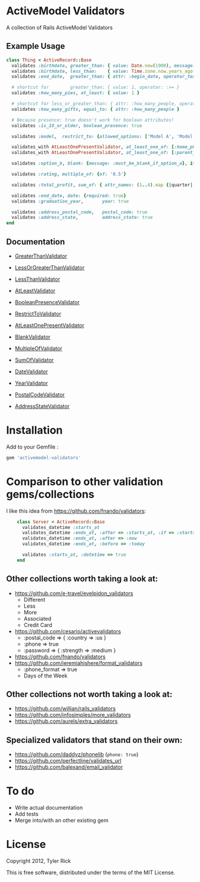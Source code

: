 ActiveModel Validators
=======================

A collection of Rails ActiveModel Validators

Example Usage
-------------

```ruby
class Thing < ActiveRecord::Base
  validates :birthdate, greater_than: { value: Date.new(1900), message: 'must be later than 1900' }
  validates :birthdate, less_than:    { value: Time.zone.now.years_ago(1).to_date+1, message: 'must be at least 1 year ago' }
  validates :end_date,  greater_than: { attr: :begin_date, operator_text: 'later than' }

  # shortcut for        greater_than: { value: 1, operator: :>= }
  validates :how_many_pies, at_least: { value: 1 }

  # shortcut for less_or_greater_than: { attr: :how_many_people, operator: :== }
  validates :how_many_gifts, equal_to: { attr: :how_many_people }

  # Because presence: true doesn't work for boolean attributes!
  validates :is_18_or_older, boolean_presence: true

  validates :model,  restrict_to: {allowed_options: ['Model A', 'Model B']}, allow_blank: true

  validates_with AtLeastOnePresentValidator, at_least_one_of: [:home_phone, :work_phone]
  validates_with AtLeastOnePresentValidator, at_least_one_of: [:parent_1_home_phone, :parent_1_work_phone, :parent_1_mobile_phone], message: :at_least_one_phone_parent_1

  validates :option_b, blank: {message: :must_be_blank_if_option_a}, if: :option_a?

  validates :rating, multiple_of: {of: '0.5'}

  validates :total_profit, sum_of: { attr_names: (1..4).map {|quarter| :"total_profit_q#{quarter}" } }

  validates :end_date, date: {required: true}
  validates :graduation_year,       year: true

  validates :address_postal_code,   postal_code: true
  validates :address_state,         address_state: true
end
```

Documentation
-------------

* [GreaterThanValidator](activemodel-validators/blob/master/lib/activemodel-validators/greater_than_validator.rb)
* [LessOrGreaterThanValidator](activemodel-validators/blob/master/lib/activemodel-validators/less_or_greater_than_validator.rb)
* [LessThanValidator](activemodel-validators/blob/master/lib/activemodel-validators/less_than_validator.rb)
* [AtLeastValidator](activemodel-validators/blob/master/lib/activemodel-validators/at_least_validator.rb)

* [BooleanPresenceValidator](activemodel-validators/blob/master/lib/activemodel-validators/boolean_presence_validator.rb)
* [RestrictToValidator](activemodel-validators/blob/master/lib/activemodel-validators/restrict_to_validator.rb)
* [AtLeastOnePresentValidator](activemodel-validators/blob/master/lib/activemodel-validators/at_least_one_present_validator.rb)
* [BlankValidator](activemodel-validators/blob/master/lib/activemodel-validators/blank_validator.rb)
* [MultipleOfValidator](activemodel-validators/blob/master/lib/activemodel-validators/multiple_of_validator.rb)
* [SumOfValidator](activemodel-validators/blob/master/lib/activemodel-validators/sum_of_validator.rb)

* [DateValidator](activemodel-validators/blob/master/lib/activemodel-validators/date_validator.rb)
* [YearValidator](activemodel-validators/blob/master/lib/activemodel-validators/year_validator.rb)

* [PostalCodeValidator](activemodel-validators/blob/master/lib/activemodel-validators/postal_code_validator.rb)
* [AddressStateValidator](activemodel-validators/blob/master/lib/activemodel-validators/address_state_validator.rb)

Installation
============

Add to your Gemfile :

```ruby
gem 'activemodel-validators'
```


Comparison to other validation gems/collections
===============================================

I like this idea from https://github.com/fnando/validators:

```ruby
    class Server < ActiveRecord::Base
      validates_datetime :starts_at
      validates_datetime :ends_at, :after => :starts_at, :if => :starts_at?
      validates_datetime :ends_at, :after => :now
      validates_datetime :ends_at, :before => :today

      validates :starts_at, :datetime => true
    end
```

Other collections worth taking a look at:
-----------------------------------------------

* https://github.com/e-travel/evelpidon_validators
    * Different
    * Less
    * More
    * Associated
    * Credit Card
* https://github.com/cesario/activevalidators
    * :postal_code => { :country => :us }
    * :phone => true
    * :password => { :strength => :medium }
* https://github.com/fnando/validators
* https://github.com/jeremiahishere/format_validators
    * :phone_format => true
    * Days of the Week

Other collections not worth taking a look at:
-----------------------------------------------

* https://github.com/willian/rails_validators
* https://github.com/infosimples/more_validators
* https://github.com/aurels/extra_validators

Specialized validators that stand on their own:
-----------------------------------------------

* https://github.com/daddyz/phonelib (`phone: true`)
* https://github.com/perfectline/validates_url
* https://github.com/balexand/email_validator 


To do
=====

* Write actual documentation
* Add tests
* Merge into/with an other existing gem


License
=======

Copyright 2012, Tyler Rick

This is free software, distributed under the terms of the MIT License.

